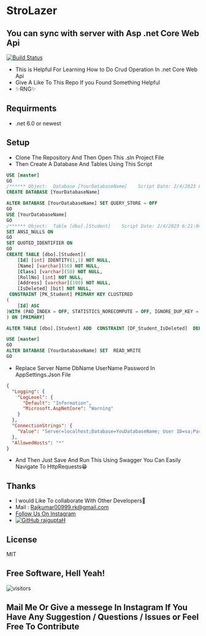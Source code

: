 # StroLazer
## You can sync with server with Asp .net Core Web Api

[![Build Status](https://travis-ci.org/joemccann/dillinger.svg?branch=master)](https://instagram.com/bug__developer)



- This is Helpful For Learning How to Do Crud Operation In .net Core Web Api
- Give A Like To This Repo If you Found Something Helpful
- ✨RNG✨
## Requirments
- .net 6.0 or newest 

## Setup 
- Clone The Repository And Then Open This .sln Project File 
- Then Create A Database And Tables Using This Script
```sql
USE [master]
GO
/****** Object:  Database [YourDatabaseName]    Script Date: 2/4/2023 6:21:03 PM ******/
CREATE DATABASE [YourDatabaseName]

ALTER DATABASE [YourDatabaseName] SET QUERY_STORE = OFF
GO
USE [YourDatabaseName]
GO
/****** Object:  Table [dbo].[Student]    Script Date: 2/4/2023 6:21:04 PM ******/
SET ANSI_NULLS ON
GO
SET QUOTED_IDENTIFIER ON
GO
CREATE TABLE [dbo].[Student](
	[Id] [int] IDENTITY(1,1) NOT NULL,
	[Name] [varchar](50) NOT NULL,
	[Class] [varchar](50) NOT NULL,
	[RollNo] [int] NOT NULL,
	[Address] [varchar](100) NOT NULL,
	[IsDeleted] [bit] NOT NULL,
 CONSTRAINT [PK_Student] PRIMARY KEY CLUSTERED 
(
	[Id] ASC
)WITH (PAD_INDEX = OFF, STATISTICS_NORECOMPUTE = OFF, IGNORE_DUP_KEY = OFF, ALLOW_ROW_LOCKS = ON, ALLOW_PAGE_LOCKS = ON, OPTIMIZE_FOR_SEQUENTIAL_KEY = OFF) ON [PRIMARY]
) ON [PRIMARY]

ALTER TABLE [dbo].[Student] ADD  CONSTRAINT [DF_Student_IsDeleted]  DEFAULT ((0)) FOR [IsDeleted]

USE [master]
GO
ALTER DATABASE [YourDatabaseName] SET  READ_WRITE 
GO
```
- Replace Server Name DbName UserName Password In AppSettings.Json File 
```json
{
  "Logging": {
    "LogLevel": {
      "Default": "Information",
      "Microsoft.AspNetCore": "Warning"
    }
  },
  "ConnectionStrings": {
    "Value": "Server=localhost;Database=YouDatabaseName; User ID=sa;Password=admin;"
  },
  "AllowedHosts": "*"
}
```
- And Then Just Save And Run This Using Swagger You Can Easily Navigate To HttpRequests😁
## Thanks 

- I would Like To collaborate With Other Developers💛
- Mail : Rajkumar00999.rk@gmail.com
-  [Follow Us On Instagram]( https://instagram.com/raj__rr)
- [![GitHub rajguptaH](https://img.shields.io/github/followers/rajguptaH?label=follow&style=social)](https://github.com/rajguptaH)

## License

MIT

**Free Software, Hell Yeah!**
-
![visitors](https://visitor-badge.glitch.me/badge?page_id=rajguptaH.StroLazer)
## Mail Me Or Give a messege In Instagram If You Have Any Suggestion / Questions / Issues or Feel Free To Contribute
